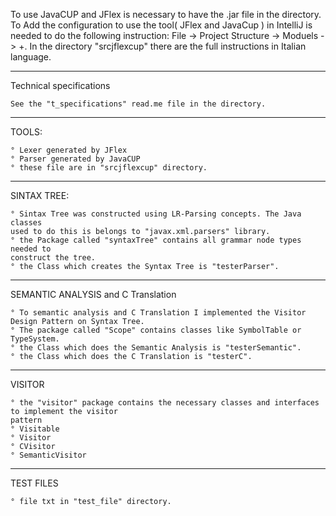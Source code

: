 To use JavaCUP and JFlex is necessary to have the .jar file in the directory.
To Add the configuration to use the tool( JFlex and JavaCup ) in IntelliJ is needed to do the following instruction:
	File -> Project Structure -> Moduels -> +.
In the directory "srcjflexcup" there are the full instructions in Italian language. 
	

------------------------------------------------------------------------
Technical specifications

    See the "t_specifications" read.me file in the directory.
------------------------------------------------------------------------
TOOLS:

	° Lexer generated by JFlex 
	° Parser generated by JavaCUP
	° these file are in "srcjflexcup" directory. 

-----------------------------------------------------------------------------
SINTAX TREE:

	° Sintax Tree was constructed using LR-Parsing concepts. The Java classes
	used to do this is belongs to "javax.xml.parsers" library.
	° the Package called "syntaxTree" contains all grammar node types needed to
	construct the tree.
	° the Class which creates the Syntax Tree is "testerParser".

------------------------------------------------------------------------
SEMANTIC ANALYSIS and C Translation

	° To semantic analysis and C Translation I implemented the Visitor Design Pattern on Syntax Tree. 
	° The package called "Scope" contains classes like SymbolTable or TypeSystem.
	° the Class which does the Semantic Analysis is "testerSemantic".
	° the Class which does the C Translation is "testerC".
------------------------------------------------------------------------
VISITOR

	° the "visitor" package contains the necessary classes and interfaces to implement the visitor
	pattern
	° Visitable
	° Visitor
	° CVisitor
	° SemanticVisitor
------------------------------------------------------------------------

TEST FILES
	
	° file txt in "test_file" directory. 








